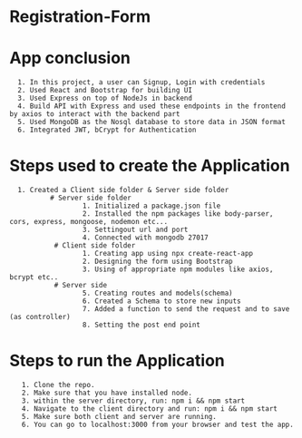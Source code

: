 # Registration-Form

# App conclusion
      1. In this project, a user can Signup, Login with credentials
      2. Used React and Bootstrap for building UI
      3. Used Express on top of NodeJs in backend
      4. Build API with Express and used these endpoints in the frontend by axios to interact with the backend part
      5. Used MongoDB as the Nosql database to store data in JSON format
      6. Integrated JWT, bCrypt for Authentication


# Steps used to create the Application
      1. Created a Client side folder & Server side folder
              # Server side folder
                      1. Initialized a package.json file
                      2. Installed the npm packages like body-parser, cors, express, mongoose, nodemon etc...
                      3. Settingout url and port
                      4. Connected with mongodb 27017
               # Client side folder
                      1. Creating app using npx create-react-app
                      2. Designing the form using Bootstrap
                      3. Using of appropriate npm modules like axios, bcrypt etc..
               # Server side
                      5. Creating routes and models(schema)
                      6. Created a Schema to store new inputs
                      7. Added a function to send the request and to save (as controller)
                      8. Setting the post end point
 # Steps to run the Application
       1. Clone the repo.
       2. Make sure that you have installed node.
       3. within the server directory, run: npm i && npm start
       4. Navigate to the client directory and run: npm i && npm start
       5. Make sure both client and server are running.
       6. You can go to localhost:3000 from your browser and test the app.
       
